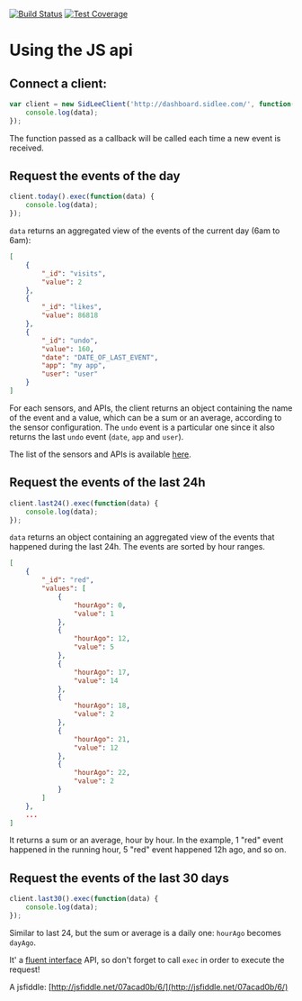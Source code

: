 [![Build Status](https://travis-ci.org/SidLeeParis/sidLeeAgenceConnectee.svg)](https://travis-ci.org/SidLeeParis/sidLeeAgenceConnectee)
[![Test Coverage](https://codeclimate.com/github/xseignard/sidLeeAgenceConnectee/badges/coverage.svg)](https://codeclimate.com/github/xseignard/sidLeeAgenceConnectee)

# Using the JS api

## Connect a client:
```javascript
var client = new SidLeeClient('http://dashboard.sidlee.com/', function(data) {
	console.log(data);
});
```
The function passed as a callback will be called each time a new event is received.

## Request the events of the day
```javascript
client.today().exec(function(data) {
	console.log(data);
});
```
`data` returns an aggregated view of the events of the current day (6am to 6am):
```json
[
	{
		"_id": "visits",
		"value": 2
	},
	{
		"_id": "likes",
		"value": 86818
	},
	{
		"_id": "undo",
		"value": 160,
		"date": "DATE_OF_LAST_EVENT",
		"app": "my app",
		"user": "user"
	}
]
```
For each sensors, and APIs, the client returns an object containing the name of the event and a value, which can be a sum or an average, according to the sensor configuration. The `undo` event is a particular one since it also returns the last `undo` event (`date`, `app` and `user`).

The list of the sensors and APIs is available [here](https://github.com/xseignard/sidLeeAgenceConnectee/blob/master/src/conf/sensorsConf.js).

## Request the events of the last 24h
```javascript
client.last24().exec(function(data) {
	console.log(data);
});
```
`data` returns an object containing an aggregated view of the events that happened during the last 24h. The events are sorted by hour ranges.
```json
[
	{
		"_id": "red",
		"values": [
			{
				"hourAgo": 0,
				"value": 1
			},
			{
				"hourAgo": 12,
				"value": 5
			},
			{
				"hourAgo": 17,
				"value": 14
			},
			{
				"hourAgo": 18,
				"value": 2
			},
			{
				"hourAgo": 21,
				"value": 12
			},
			{
				"hourAgo": 22,
				"value": 2
			}
		]
	},
	...
]
```
It returns a sum or an average, hour by hour. In the example, 1 "red" event happened in the running hour, 5 "red" event happened 12h ago, and so on.

## Request the events of the last 30 days
```javascript
client.last30().exec(function(data) {
	console.log(data);
});
```
Similar to last 24, but the sum or average is a daily one: `hourAgo` becomes `dayAgo`.

It' a [fluent interface](http://martinfowler.com/bliki/FluentInterface.html) API, so don't forget to call `exec` in order to execute the request!

A jsfiddle: [http://jsfiddle.net/07acad0b/6/](http://jsfiddle.net/07acad0b/6/)
